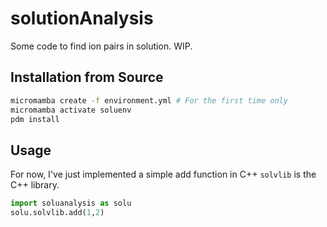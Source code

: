 # solutionAnalysis

Some code to find ion pairs in solution. WIP.

## Installation from Source

```bash
micromamba create -f environment.yml # For the first time only
micromamba activate soluenv
pdm install
```

## Usage

For now, I've just implemented a simple add function in C++
`solvlib` is the C++ library.

```python
import soluanalysis as solu
solu.solvlib.add(1,2)
```
